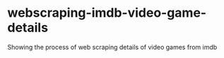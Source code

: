 # webscraping-imdb-video-game-details
Showing the process of web scraping details of video games from imdb
